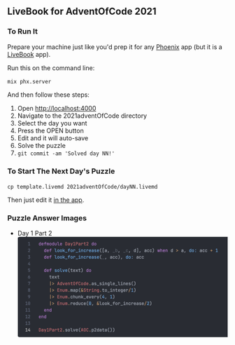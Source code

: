## LiveBook for AdventOfCode 2021

### To Run It
Prepare your machine just like you'd prep it for any
[Phoenix](https://www.phoenixframework.org/) app
(but it is a [LiveBook](https://livebook.dev/) app).

Run this on the command line:
```
mix phx.server
```

And then follow these steps:
1. Open [http://localhost:4000](http://localhost:4000)
1. Navigate to the 2021adventOfCode directory
1. Select the day you want
1. Press the OPEN button
1. Edit and it will auto-save
1. Solve the puzzle
1. `git commit -am 'Solved day NN!'`

### To Start The Next Day's Puzzle
`cp template.livemd 2021adventOfCode/dayNN.livemd`

Then just edit it [in the app](http://localhost:4000).

<!-- Do not remove this section or server.ex will break. -->
<!-- Environment variables -->
<!-- Environment variables -->
<!-- And, oddly enough, it needs to be twice -->

### Puzzle Answer Images

* Day 1 Part 2
![day1part2](history/day1part2.png)

